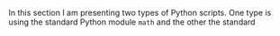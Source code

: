 In this section I am presenting two types of Python scripts. One type is using the standard Python module <code>math</code> and the other the standard
